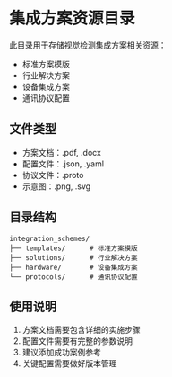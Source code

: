 # 集成方案资源目录

此目录用于存储视觉检测集成方案相关资源：

- 标准方案模版
- 行业解决方案
- 设备集成方案
- 通讯协议配置

## 文件类型
- 方案文档：.pdf, .docx
- 配置文件：.json, .yaml
- 协议文件：.proto
- 示意图：.png, .svg

## 目录结构
```
integration_schemes/
├── templates/      # 标准方案模版
├── solutions/      # 行业解决方案
├── hardware/       # 设备集成方案
└── protocols/      # 通讯协议配置
```

## 使用说明
1. 方案文档需要包含详细的实施步骤
2. 配置文件需要有完整的参数说明
3. 建议添加成功案例参考
4. 关键配置需要做好版本管理 
